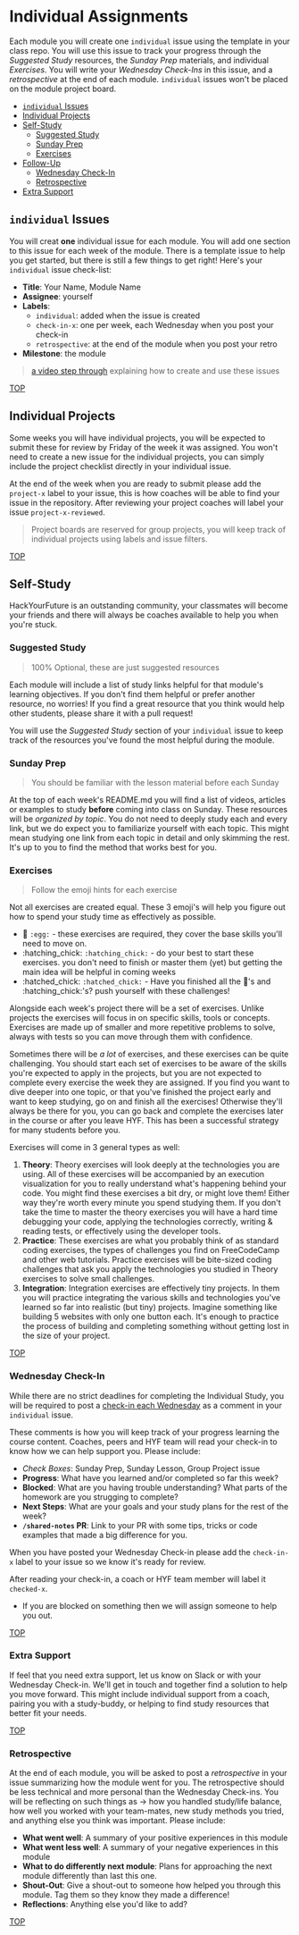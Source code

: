# Individual Assignments

Each module you will create one `individual` issue using the template in your class repo. You will use this issue to track your progress through the _Suggested Study_ resources, the _Sunday Prep_ materials, and individual _Exercises_. You will write your _Wednesday Check-Ins_ in this issue, and a _retrospective_ at the end of each module. `individual` issues won't be placed on the module project board.

* [`individual` Issues](individual-assignments.md#individual-issues)
* [Individual Projects](individual-assignments.md#individual-projects)
* [Self-Study](individual-assignments.md#self-study)
  * [Suggested Study](individual-assignments.md#suggested-study)
  * [Sunday Prep](individual-assignments.md#sunday-prep)
  * [Exercises](individual-assignments.md#exercises)
* [Follow-Up](individual-assignments.md#follow-up)
  * [Wednesday Check-In](individual-assignments.md#wednesday-check-in)
  * [Retrospective](individual-assignments.md#retrospective)
* [Extra Support](individual-assignments.md#extra-support)

## `individual` Issues

You will creat **one** individual issue for each module. You will add one section to this issue for each week of the module. There is a template issue to help you get started, but there is still a few things to get right! Here's your `individual` issue check-list:

* **Title**: Your Name, Module Name
* **Assignee**: yourself
* **Labels**:
  * `individual`: added when the issue is created
  * `check-in-x`: one per week, each Wednesday when you post your check-in
  * `retrospective`: at the end of the module when you post your retro
* **Milestone**: the module

> [a video step through](https://www.youtube.com/watch?v=1Ll-5wYxg3A&feature=youtu.be) explaining how to create and use these issues

[TOP](individual-assignments.md#individual-assignments)

## Individual Projects

Some weeks you will have individual projects, you will be expected to submit these for review by Friday of the week it was assigned. You won't need to create a new issue for the individual projects, you can simply include the project checklist directly in your individual issue.

At the end of the week when you are ready to submit please add the `project-x` label to your issue, this is how coaches will be able to find your issue in the repository. After reviewing your project coaches will label your issue `project-x-reviewed`.

> Project boards are reserved for group projects, you will keep track of individual projects using labels and issue filters.

[TOP](individual-assignments.md#individual-assignments)

## Self-Study

HackYourFuture is an outstanding community, your classmates will become your friends and there will always be coaches available to help you when you're stuck.

### Suggested Study

> 100% Optional, these are just suggested resources

Each module will include a list of study links helpful for that module's learning objectives. If you don't find them helpful or prefer another resource, no worries! If you find a great resource that you think would help other students, please share it with a pull request!

You will use the _Suggested Study_ section of your `individual` issue to keep track of the resources you've found the most helpful during the module.

### Sunday Prep

> You should be familiar with the lesson material before each Sunday

At the top of each week's README.md you will find a list of videos, articles or examples to study **before** coming into class on Sunday. These resources will be _organized by topic_. You do not need to deeply study each and every link, but we do expect you to familiarize yourself with each topic. This might mean studying one link from each topic in detail and only skimming the rest. It's up to you to find the method that works best for you.

### Exercises

> Follow the emoji hints for each exercise

Not all exercises are created equal. These 3 emoji's will help you figure out how to spend your study time as effectively as possible.

* :egg: `:egg:` - these exercises are required, they cover the base skills you'll need to move on.
* :hatching\_chick: `:hatching_chick:` - do your best to start these exercises. you don't need to finish or master them \(yet\) but getting the main idea will be helpful in coming weeks
* :hatched\_chick: `:hatched_chick:` - Have you finished all the :egg:'s and :hatching\_chick:'s? push yourself with these challenges!

Alongside each week's project there will be a set of exercises. Unlike projects the exercises will focus in on specific skills, tools or concepts. Exercises are made up of smaller and more repetitive problems to solve, always with tests so you can move through them with confidence.

Sometimes there will be _a lot_ of exercises, and these exercises can be quite challenging. You should start each set of exercises to be aware of the skills you're expected to apply in the projects, but you are not expected to complete every exercise the week they are assigned. If you find you want to dive deeper into one topic, or that you've finished the project early and want to keep studying, go on and finish all the exercises! Otherwise they'll always be there for you, you can go back and complete the exercises later in the course or after you leave HYF. This has been a successful strategy for many students before you.

Exercises will come in 3 general types as well:

1. **Theory**: Theory exercises will look deeply at the technologies you are using. All of these exercises will be accompanied by an execution visualization for you to really understand what's happening behind your code. You might find these exercises a bit dry, or might love them! Either way they're worth every minute you spend studying them. If you don't take the time to master the theory exercises you will have a hard time debugging your code, applying the technologies correctly, writing & reading tests, or effectively using the developer tools.
2. **Practice**: These exercises are what you probably think of as standard coding exercises, the types of challenges you find on FreeCodeCamp and other web tutorials. Practice exercises will be bite-sized coding challenges that ask you apply the technologies you studied in Theory exercises to solve small challenges.
3. **Integration**: Integration exercises are effectively tiny projects. In them you will practice integrating the various skills and technologies you've learned so far into realistic \(but tiny\) projects. Imagine something like building 5 websites with only one button each. It's enough to practice the process of building and completing something without getting lost in the size of your project.

[TOP](individual-assignments.md#individual-assignments)

### Wednesday Check-In

While there are no strict deadlines for completing the Individual Study, you will be required to post a [check-in each Wednesday](wednesday-review.md) as a comment in your `individual` issue.

These comments is how you will keep track of your progress learning the course content. Coaches, peers and HYF team will read your check-in to know how we can help support you. Please include:

* _Check Boxes_: Sunday Prep, Sunday Lesson, Group Project issue
* **Progress**: What have you learned and/or completed so far this week?
* **Blocked**: What are you having trouble understanding? What parts of the homework are you strugging to complete?
* **Next Steps**: What are your goals and your study plans for the rest of the week?
* **`/shared-notes` PR**: Link to your PR with some tips, tricks or code examples that made a big difference for you.

When you have posted your Wednesday Check-in please add the `check-in-x` label to your issue so we know it's ready for review.

After reading your check-in, a coach or HYF team member will label it `checked-x`.

* If you are blocked on something then we will assign someone to help you out.

[TOP](individual-assignments.md#individual-assignments)

### Extra Support

If feel that you need extra support, let us know on Slack or with your Wednesday Check-in. We'll get in touch and together find a solution to help you move forward. This might include individual support from a coach, pairing you with a study-buddy, or helping to find study resources that better fit your needs.

[TOP](individual-assignments.md#individual-assignments)

### Retrospective

At the end of each module, you will be asked to post a _retrospective_ in your issue summarizing how the module went for you. The retrospective should be less technical and more personal than the Wednesday Check-ins. You will be reflecting on such things as -&gt; how you handled study/life balance, how well you worked with your team-mates, new study methods you tried, and anything else you think was important. Please include:

* **What went well**: A summary of your positive experiences in this module
* **What went less well**: A summary of your negative experiences in this module
* **What to do differently next module**: Plans for approaching the next module differently than last this one.
* **Shout-Out**: Give a shout-out to  someone how helped you through this module.  Tag them so they know they made a difference!
* **Reflections**: Anything else you'd like to add?

[TOP](individual-assignments.md#individual-assignments)

